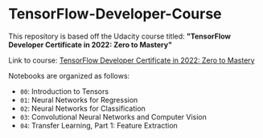 # TensorFlow-Developer-Course

This repository is based off the Udacity course titled: **"TensorFlow Developer Certificate in 2022: Zero to Mastery"**

Link to course: [TensorFlow Developer Certificate in 2022: Zero to Mastery](https://www.udemy.com/share/104ssS3@p2f3v_X-jHBajcO0K_iG8E3WyJu164IQGb20Ma_LazwTBDwFwc4GyKpyZZVP4cHGEA==/)

Notebooks are organized as follows:
* `00`: Introduction to Tensors
* `01`: Neural Networks for Regression
* `02`: Neural Networks for Classification
* `03`: Convolutional Neural Networks and Computer Vision
* `04`: Transfer Learning, Part 1: Feature Extraction
